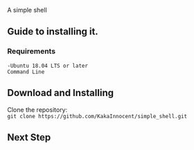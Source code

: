 A simple shell
## Guide to installing it.
### Requirements
`-Ubuntu 18.04 LTS or later` </br>
`Command Line`
## Download and Installing
Clone the repository: </br>
`git clone https://github.com/KakaInnocent/simple_shell.git`
## Next Step
